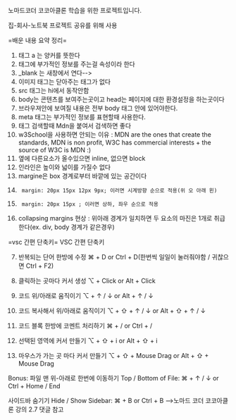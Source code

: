 노마드코더 코코아클론 학습을 위한 프로젝트입니다.

집-회사-노트북 프로젝트 공유를 위해 사용

=배운 내용 요약 정리=

1. 태그 a 는 양커를 뜻한다
2. 태그에 부가적인 정보를 주는걸 속성이라 한다
3. \_blank 는 새창에서 연다-->
4. 이미지 태그는 닫아주는 태그가 없다
5. src 태그는 hi에서 동작안함
6. body는 콘텐츠를 보여주는곳이고 head는 페이지에 대한 환경설정을 하는곳이다
7. 브라우져안에 보여질 내용은 전부 body 태그 안에 있어야한다.
8. meta 태그는 부가적인 정보를 표현할때 사용한다.
9. 태그 검색할때 Mdn을 붙여서 검색하면 좋다
10. w3School을 사용하면 안되는 이유 : MDN are the ones that create the standards, MDN is non profit, W3C has commercial interests + the source of W3C is MDN :)
11. 옆에 다른요소가 올수있으면 inline, 없으면 block
12. 인라인은 높이와 넓이를 가질수 없다
13. margine은 box 경계로부터 바깥에 있는 공간이다
14.      margin: 20px 15px 12px 9px; 이러면 시계방향 순으로 적용(위 오 아래 왼)
15.      margin: 20px 15px ; 이러면 상하, 좌우 순으로 적용
16. collapsing margins 현상 : 위아래 경계가 일치하면 두 요소의 마진은 1개로 취급한다(ex. div, body 경계가 같은경우)





=vsc 간편 단축키=
VSC 간편 단축키

7. 반복되는 단어 한방에 수정
   ⌘ + D or Ctrl + D(한번씩 일일이 눌러줘야함 / 귀찮으면 Ctrl + F2)

8. 클릭하는 곳마다 커서 생성
   ⌥ + Click or Alt + Click

9. 코드 위/아래로 움직이기
   ⌥ + ↑ / ↓ or Alt + ↑ / ↓

10. 코드 복사해서 위/아래로 움직이기
    ⌥ + ⇧ + ↑ / ↓ or Alt + ⇧ + ↑ / ↓

11. 코드 블록 한방에 코멘트 처리하기
    ⌘ + / or Ctrl + /

12. 선택된 영역에 커서 만들기
    ⌥ + ⇧ + i or Alt + ⇧ + i

13. 마우스가 가는 곳 마다 커서 만들기
    ⌥ + ⇧ + Mouse Drag or Alt + ⇧ + Mouse Drag

Bonus:
파일 맨 위-아래로 한번에 이동하기
Top / Bottom of File: ⌘ + ↑ / ↓ or Ctrl + Home / End

사이드바 숨기기
Hide / Show Sidebar: ⌘ + B or Ctrl + B
-->노마드 코더 코코아클론 강의 2.7 댓글 참고
